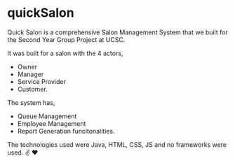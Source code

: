 # quickSalon

Quick Salon is a comprehensive Salon Management System that we built for the Second Year Group Project at UCSC.

It was built for a salon with the 4 actors,
* Owner
* Manager
* Service Provider
* Customer.

The system has,
* Queue Management
* Employee Management
* Report Generation funcitonalities.

The technologies used were Java, HTML, CSS, JS and no frameworks were used.
✌ ❤
